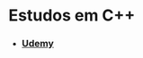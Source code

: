 # Estudos em C++
- ### [Udemy](https://www.udemy.com/course/curso-algoritmos-logica-de-programacao/)
